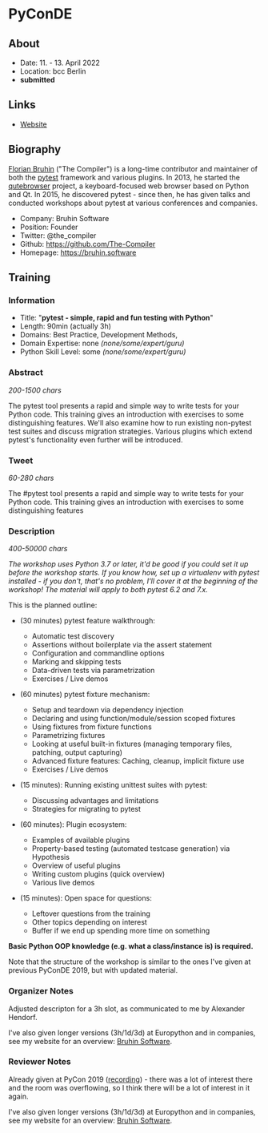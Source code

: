 # PyConDE

## About

- Date: 11. - 13. April 2022
- Location: bcc Berlin
- **submitted**

## Links

- [Website](https://de.pycon.org/)

## Biography

[Florian Bruhin](https://bruhin.software/) ("The Compiler") is a long-time
contributor and maintainer of both the [pytest](https://www.pytest.org/)
framework and various plugins. In 2013, he started the
[qutebrowser](https://www.qutebrowser.org) project, a keyboard-focused web
browser based on Python and Qt. In 2015, he discovered pytest - since then, he
has given talks and conducted workshops about pytest at various conferences and
companies.

- Company: Bruhin Software
- Position: Founder
- Twitter: @the_compiler
- Github: https://github.com/The-Compiler
- Homepage: https://bruhin.software

## Training
### Information

- Title: "**pytest - simple, rapid and fun testing with Python**"
- Length: 90min (actually 3h)
- Domains: Best Practice, Development Methods, 
- Domain Expertise: none *(none/some/expert/guru)*
- Python Skill Level: some *(none/some/expert/guru)*

### Abstract

*200-1500 chars*

The pytest tool presents a rapid and simple way to write tests for your Python
code. This training gives an introduction with exercises to some distinguishing
features. We'll also examine how to run existing non-pytest test suites and
discuss migration strategies. Various plugins which extend pytest's
functionality even further will be introduced.

### Tweet

*60-280 chars*

The #pytest tool presents a rapid and simple way to write tests for your Python code. This training gives an introduction with exercises to some distinguishing features

### Description

*400-50000 chars*

*The workshop uses Python 3.7 or later, it'd be good if you could set it up before the workshop starts. If you know how, set up a virtualenv with pytest installed - if you don't, that's no problem, I'll cover it at the beginning of the workshop! The material will apply to both pytest 6.2 and 7.x.*

This is the planned outline:

- (30 minutes) pytest feature walkthrough:
  * Automatic test discovery
  * Assertions without boilerplate via the assert statement
  * Configuration and commandline options
  * Marking and skipping tests
  * Data-driven tests via parametrization
  * Exercises / Live demos

- (60 minutes) pytest fixture mechanism:
  * Setup and teardown via dependency injection
  * Declaring and using function/module/session scoped fixtures
  * Using fixtures from fixture functions
  * Parametrizing fixtures
  * Looking at useful built-in fixtures (managing temporary files, patching, output capturing)
  * Advanced fixture features: Caching, cleanup, implicit fixture use
  * Exercises / Live demos

- (15 minutes): Running existing unittest suites with pytest:
  * Discussing advantages and limitations
  * Strategies for migrating to pytest

- (60 minutes): Plugin ecosystem:
  * Examples of available plugins
  * Property-based testing (automated testcase generation) via Hypothesis
  * Overview of useful plugins
  * Writing custom plugins (quick overview)
  * Various live demos

- (15 minutes): Open space for questions:
  * Leftover questions from the training
  * Other topics depending on interest
  * Buffer if we end up spending more time on something

**Basic Python OOP knowledge (e.g. what a class/instance is) is required.**

Note that the structure of the workshop is similar to the ones I've given at previous PyConDE 2019, but with updated material.

### Organizer Notes

Adjusted descripton for a 3h slot, as communicated to me by Alexander Hendorf.

I've also given longer versions (3h/1d/3d) at Europython and in companies, see my website for an overview: [Bruhin Software](https://bruhin.software/).

### Reviewer Notes

Already given at PyCon 2019 ([recording](https://www.youtube.com/watch?v=CMuSn9cofbI)) - there was a lot of interest there and the room was overflowing, so I think there will be a lot of interest in it again.

I've also given longer versions (3h/1d/3d) at Europython and in companies, see my website for an overview: [Bruhin Software](https://bruhin.software/).
